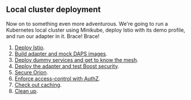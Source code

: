 Local cluster deployment
------------------------

Now on to something even more adventurous. We're going to run a Kubernetes
local cluster using Minikube, deploy Istio with its demo profile, and run
our adapter in it. Brace! Brace!

1. [Deploy Istio][deploy-istio].
2. [Build adapter and mock DAPS images][images].
3. [Deploy dummy services and get to know the mesh][deploy-dummies].
4. [Deploy the adapter and test Boost security][deploy-adapter].
5. [Secure Orion][deploy-orion].
6. [Enforce access-control with AuthZ][authz].
7. [Check out caching][caching].
8. [Clean up][clean-up].



[authz]: ./3.6.authz.md
[caching]: ./3.7.caching.md
[clean-up]: ./3.8.clean-up.md
[deploy-adapter]: ./3.4.deploy-adapter.md
[deploy-dummies]: ./3.3.deploy-dummies.md
[deploy-orion]: ./3.5.deploy-orion.md
[deploy-istio]: ./3.1.deploy-istio.md
[images]: ./3.2.images.md
